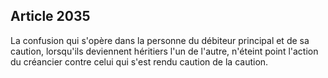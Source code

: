 Article 2035
----
La confusion qui s'opère dans la personne du débiteur principal et de sa
caution, lorsqu'ils deviennent héritiers l'un de l'autre, n'éteint point
l'action du créancier contre celui qui s'est rendu caution de la caution.
